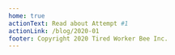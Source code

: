 ```yaml
---
home: true
actionText: Read about Attempt #1
actionLink: /blog/2020-01
footer: Copyright 2020 Tired Worker Bee Inc.
---
```

